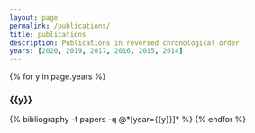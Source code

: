 ```yaml
---
layout: page
permalink: /publications/
title: publications
description: Publications in reversed chronological order.
years: [2020, 2019, 2017, 2016, 2015, 2014]
---
```


{% for y in page.years %}
  <h3 class="year">{{y}}</h3>
  {% bibliography -f papers -q @*[year={{y}}]* %}
{% endfor %}
